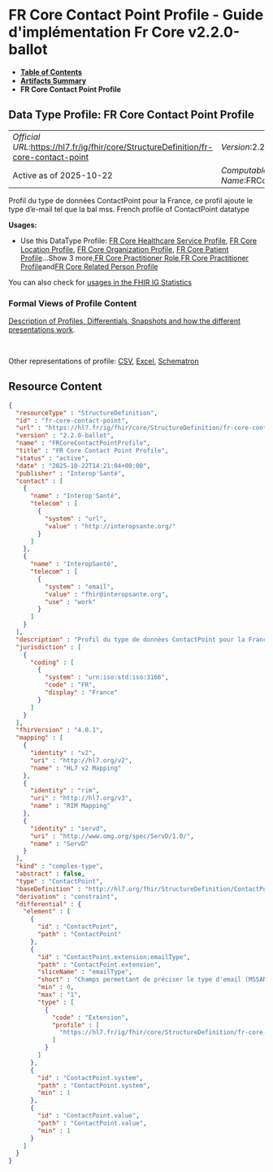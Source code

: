 # FR Core Contact Point Profile - Guide d'implémentation Fr Core v2.2.0-ballot

* [**Table of Contents**](toc.md)
* [**Artifacts Summary**](artifacts.md)
* **FR Core Contact Point Profile**

## Data Type Profile: FR Core Contact Point Profile 

| | |
| :--- | :--- |
| *Official URL*:https://hl7.fr/ig/fhir/core/StructureDefinition/fr-core-contact-point | *Version*:2.2.0-ballot |
| Active as of 2025-10-22 | *Computable Name*:FRCoreContactPointProfile |

 
Profil du type de données ContactPoint pour la France, ce profil ajoute le type d’e-mail tel que la bal mss. French profile of ContactPoint datatype 

**Usages:**

* Use this DataType Profile: [FR Core Healthcare Service Profile](StructureDefinition-fr-core-healthcare-service.md), [FR Core Location Profile](StructureDefinition-fr-core-location.md), [FR Core Organization Profile](StructureDefinition-fr-core-organization.md), [FR Core Patient Profile](StructureDefinition-fr-core-patient.md)...Show 3 more,[FR Core Practitioner Role](StructureDefinition-fr-core-practitioner-role.md),[FR Core Practitioner Profile](StructureDefinition-fr-core-practitioner.md)and[FR Core Related Person Profile](StructureDefinition-fr-core-related-person.md)

You can also check for [usages in the FHIR IG Statistics](https://packages2.fhir.org/xig/hl7.fhir.fr.core|current/StructureDefinition/fr-core-contact-point)

### Formal Views of Profile Content

 [Description of Profiles, Differentials, Snapshots and how the different presentations work](http://build.fhir.org/ig/FHIR/ig-guidance/readingIgs.html#structure-definitions). 

 

Other representations of profile: [CSV](StructureDefinition-fr-core-contact-point.csv), [Excel](StructureDefinition-fr-core-contact-point.xlsx), [Schematron](StructureDefinition-fr-core-contact-point.sch) 



## Resource Content

```json
{
  "resourceType" : "StructureDefinition",
  "id" : "fr-core-contact-point",
  "url" : "https://hl7.fr/ig/fhir/core/StructureDefinition/fr-core-contact-point",
  "version" : "2.2.0-ballot",
  "name" : "FRCoreContactPointProfile",
  "title" : "FR Core Contact Point Profile",
  "status" : "active",
  "date" : "2025-10-22T14:21:04+00:00",
  "publisher" : "Interop'Santé",
  "contact" : [
    {
      "name" : "Interop'Santé",
      "telecom" : [
        {
          "system" : "url",
          "value" : "http://interopsante.org/"
        }
      ]
    },
    {
      "name" : "InteropSanté",
      "telecom" : [
        {
          "system" : "email",
          "value" : "fhir@interopsante.org",
          "use" : "work"
        }
      ]
    }
  ],
  "description" : "Profil du type de données ContactPoint pour la France, ce profil ajoute le type d'e-mail tel que la bal mss.\r\nFrench profile of ContactPoint datatype",
  "jurisdiction" : [
    {
      "coding" : [
        {
          "system" : "urn:iso:std:iso:3166",
          "code" : "FR",
          "display" : "France"
        }
      ]
    }
  ],
  "fhirVersion" : "4.0.1",
  "mapping" : [
    {
      "identity" : "v2",
      "uri" : "http://hl7.org/v2",
      "name" : "HL7 v2 Mapping"
    },
    {
      "identity" : "rim",
      "uri" : "http://hl7.org/v3",
      "name" : "RIM Mapping"
    },
    {
      "identity" : "servd",
      "uri" : "http://www.omg.org/spec/ServD/1.0/",
      "name" : "ServD"
    }
  ],
  "kind" : "complex-type",
  "abstract" : false,
  "type" : "ContactPoint",
  "baseDefinition" : "http://hl7.org/fhir/StructureDefinition/ContactPoint",
  "derivation" : "constraint",
  "differential" : {
    "element" : [
      {
        "id" : "ContactPoint",
        "path" : "ContactPoint"
      },
      {
        "id" : "ContactPoint.extension:emailType",
        "path" : "ContactPoint.extension",
        "sliceName" : "emailType",
        "short" : "Champs permettant de préciser le type d'email (MSSANTE | APICRYPT | OSM | AutreMessagerie) dont il est question dans le cas où le point de contact est un email.",
        "min" : 0,
        "max" : "1",
        "type" : [
          {
            "code" : "Extension",
            "profile" : [
              "https://hl7.fr/ig/fhir/core/StructureDefinition/fr-core-contact-point-email-type"
            ]
          }
        ]
      },
      {
        "id" : "ContactPoint.system",
        "path" : "ContactPoint.system",
        "min" : 1
      },
      {
        "id" : "ContactPoint.value",
        "path" : "ContactPoint.value",
        "min" : 1
      }
    ]
  }
}

```

